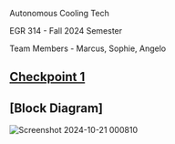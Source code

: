 Autonomous Cooling Tech

EGR 314 - Fall 2024 Semester

Team Members - Marcus, Sophie, Angelo 

## [Checkpoint 1](https://github.com/AutonomousCoolingTech/Team301.github.io/blob/main/F.IV.md)

## [Block Diagram]
![Screenshot 2024-10-21 000810](https://github.com/user-attachments/assets/5f877871-063f-4042-91d1-015cd2cd1bcb)













